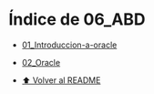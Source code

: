# Índice de 06_ABD

- [01_Introduccion-a-oracle](./01_Introduccion-a-oracle/Index.md)
- [02_Oracle](./02_Oracle/Index.md)

- [⬆️ Volver al README](/README.md)
